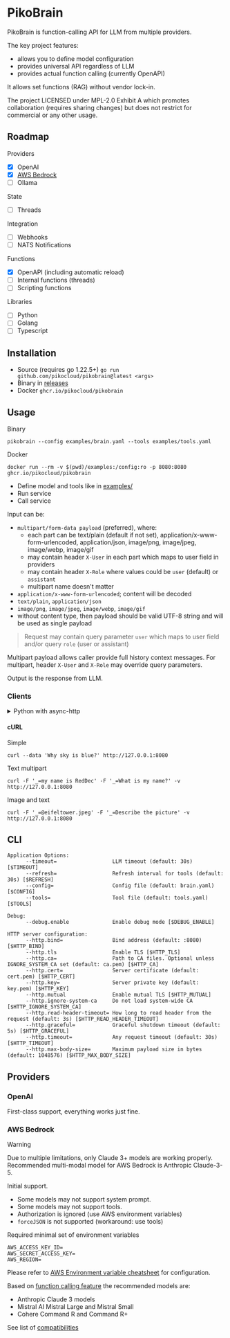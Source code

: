 # PikoBrain

PikoBrain is function-calling API for LLM from multiple providers.

The key project features:

- allows you to define model configuration
- provides universal API regardless of LLM
- provides actual function calling (currently OpenAPI)

It allows set functions (RAG) without vendor lock-in.

The project LICENSED under MPL-2.0 Exhibit A which promotes collaboration (requires sharing changes) but does not
restrict for commercial or any other usage.

## Roadmap

Providers

- [x] OpenAI
- [x] [AWS Bedrock](#aws-bedrock)
- [ ] Ollama

State

- [ ] Threads

Integration

- [ ] Webhooks
- [ ] NATS Notifications

Functions

- [x] OpenAPI (including automatic reload)
- [ ] Internal functions (threads)
- [ ] Scripting functions

Libraries

- [ ] Python
- [ ] Golang
- [ ] Typescript

## Installation

- Source (requires go 1.22.5+) `go run github.com/pikocloud/pikobrain@latest <args>`
- Binary in [releases](https://github.com/pikocloud/pikobrain/releases/latest)
- Docker `ghcr.io/pikocloud/pikobrain`

## Usage

Binary

    pikobrain --config examples/brain.yaml --tools examples/tools.yaml

Docker

    docker run --rm -v $(pwd)/examples:/config:ro -p 8080:8080 ghcr.io/pikocloud/pikobrain

- Define model and tools like in [examples/](examples/)
- Run service
- Call service

Input can be:

- `multipart/form-data payload` (preferred), where:
    - each part can be text/plain (default if not set), application/x-www-form-urlencoded, application/json, image/png,
      image/jpeg, image/webp, image/gif
    - may contain header `X-User` in each part which maps to user field in providers
    - may contain header `X-Role` where values could be `user` (default) or `assistant`
    - multipart name doesn't matter
- `application/x-www-form-urlencoded`; content will be decoded
- `text/plain`, `application/json`
- `image/png`, `image/jpeg`, `image/webp`, `image/gif`
- without content type, then payload should be valid UTF-8 string and will be used as single payload

> Request may contain query parameter `user` which maps to user field and/or query `role` (user or assistant)

Multipart payload allows caller provide full history context messages. For multipart, header `X-User` and `X-Role` may
override query parameters.

Output is the response from LLM.

### Clients

<details>
<summary>Python with async-http</summary>

```python3
import asyncio
import io
from dataclasses import dataclass
from datetime import timedelta
from typing import Literal, Iterable

import aiohttp


@dataclass(frozen=True, slots=True)
class Message:
    content: str | bytes | io.BytesIO
    mime: str | None = None
    role: Literal['assistant', "user"] | None = None
    user: str | None = None


@dataclass(frozen=True, slots=True)
class Response:
    content: bytes
    mime: str
    duration: timedelta
    input_messages: int
    input_tokens: int
    output_tokens: int
    total_tokens: int


async def request(url: str, messages: Iterable[Message]) -> Response:
    with aiohttp.MultipartWriter('form-data') as mpwriter:
        for message in messages:
            headers = {}
            if message.mime:
                headers[aiohttp.hdrs.CONTENT_TYPE] = message.mime
            if message.role:
                headers['X-Role'] = message.role
            if message.user:
                headers['X-User'] = message.user

            mpwriter.append(message.content, headers)

        async with aiohttp.ClientSession() as session, session.post(url, data=mpwriter) as res:
            assert res.ok, await res.text()
            return Response(
                content=await res.read(),
                mime=res.headers.get(aiohttp.hdrs.CONTENT_TYPE),
                duration=timedelta(seconds=float(res.headers.get('X-Run-Duration'))),
                input_messages=int(res.headers.get('X-Run-Context')),
                input_tokens=int(res.headers.get('X-Run-Input-Tokens')),
                output_tokens=int(res.headers.get('X-Run-Output-Tokens')),
                total_tokens=int(res.headers.get('X-Run-Total-Tokens')),
            )


async def example():
    res = await request('http://127.0.0.1:8080', messages=[
        Message("My name is RedDec. You name is Bot."),
        Message("What is your and my name?"),
    ])
    print(res)
```

</details>

#### cURL

Simple

    curl --data 'Why sky is blue?' http://127.0.0.1:8080

Text multipart

    curl -F '_=my name is RedDec' -F '_=What is my name?' -v http://127.0.0.1:8080

Image and text

    curl -F '_=@eifeltower.jpeg' -F '_=Describe the picture' -v http://127.0.0.1:8080

## CLI

```
Application Options:
      --timeout=                  LLM timeout (default: 30s) [$TIMEOUT]
      --refresh=                  Refresh interval for tools (default: 30s) [$REFRESH]
      --config=                   Config file (default: brain.yaml) [$CONFIG]
      --tools=                    Tool file (default: tools.yaml) [$TOOLS]

Debug:
      --debug.enable              Enable debug mode [$DEBUG_ENABLE]

HTTP server configuration:
      --http.bind=                Bind address (default: :8080) [$HTTP_BIND]
      --http.tls                  Enable TLS [$HTTP_TLS]
      --http.ca=                  Path to CA files. Optional unless IGNORE_SYSTEM_CA set (default: ca.pem) [$HTTP_CA]
      --http.cert=                Server certificate (default: cert.pem) [$HTTP_CERT]
      --http.key=                 Server private key (default: key.pem) [$HTTP_KEY]
      --http.mutual               Enable mutual TLS [$HTTP_MUTUAL]
      --http.ignore-system-ca     Do not load system-wide CA [$HTTP_IGNORE_SYSTEM_CA]
      --http.read-header-timeout= How long to read header from the request (default: 3s) [$HTTP_READ_HEADER_TIMEOUT]
      --http.graceful=            Graceful shutdown timeout (default: 5s) [$HTTP_GRACEFUL]
      --http.timeout=             Any request timeout (default: 30s) [$HTTP_TIMEOUT]
      --http.max-body-size=       Maximum payload size in bytes (default: 1048576) [$HTTP_MAX_BODY_SIZE]
```

## Providers

### OpenAI

First-class support, everything works just fine.

### AWS Bedrock

> [!WARNING]  
> Due to multiple limitations, only Claude 3+ models are working properly. Recommended multi-modal model for AWS
> Bedrock is Anthropic Claude-3-5.

Initial support.

- Some models may not support system prompt.
- Some models may not support tools.
- Authorization is ignored (use AWS environment variables)
- `forceJSON` is not supported (workaround: use tools)

Required minimal set of environment variables

    AWS_ACCESS_KEY_ID=
    AWS_SECRET_ACCESS_KEY=
    AWS_REGION=

Please refer
to [AWS Environment variable cheatsheet](https://docs.aws.amazon.com/sdkref/latest/guide/settings-reference.html#EVarSettings)
for configuration.

Based on [function calling feature](https://docs.aws.amazon.com/bedrock/latest/userguide/tool-use.html) the recommended
models are:

- Anthropic Claude 3 models
- Mistral AI Mistral Large and Mistral Small
- Cohere Command R and Command R+

See list of [compatibilities](https://docs.aws.amazon.com/bedrock/latest/userguide/conversation-inference.html)